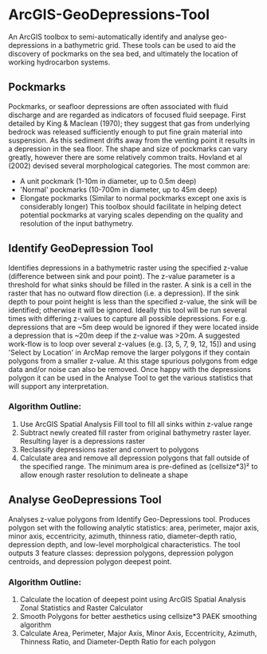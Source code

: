 # ArcGIS-GeoDepressions-Tool

An ArcGIS toolbox to semi-automatically identify and analyse geo-depressions in a bathymetric grid. These tools can be used to aid the discovery of pockmarks on the sea bed, and ultimately the location of working hydrocarbon systems.

## Pockmarks

Pockmarks, or seafloor depressions are often associated with fluid discharge and are regarded as indicators of focused fluid seepage. First detailed by King & Maclean (1970); they suggest that gas from underlying bedrock was released sufficiently enough to put fine grain material into suspension. As this sediment drifts away from the venting point it results in a depression in the sea floor. The shape and size of pockmarks can vary greatly, however there are some relatively common traits. Hovland et al (2002) devised several morphological categories. The most common are:
* A unit pockmark (1-10m in diameter, up to 0.5m deep)
* 'Normal' pockmarks (10-700m in diameter, up to 45m deep)
* Elongate pockmarks (Similar to normal pockmarks except one axis is considerably longer)
This toolbox should facilitate in helping detect potential pockmarks at varying scales depending on the quality and resolution of the input bathymetry. 

## Identify GeoDepression Tool

Identifies depressions in a bathymetric raster using the specified z-value (difference between sink and pour point). The z-value parameter is a threshold for what sinks should be filled in the raster. A sink is a cell in the raster that has no outward flow direction (i.e. a depression). If the sink depth to pour point height is less than the specified z-value, the sink will be identified; otherwise it will be ignored. Ideally this tool will be run several times with differing z-values to capture all possible depressions. For e.g. depressions that are ~5m deep would be ignored if they were located inside a depression that is ~20m deep if the z-value was >20m. A suggested work-flow is to loop over several z-values (e.g. [3, 5, 7, 9, 12, 15]) and using 'Select by Location' in ArcMap remove the larger polygons if they contain polygons from a smaller z-value. At this stage spurious polygons from edge data and/or noise can also be removed. Once happy with the depressions polygon it can be used in the Analyse Tool to get the various statistics that will support any interpretation.

### Algorithm Outline:

1. Use ArcGIS Spatial Analysis Fill tool to fill all sinks within z-value range
1. Subtract newly created fill raster from original bathymetry raster layer. Resulting layer is a depressions raster
1. Reclassify depressions raster and convert to polygons
1. Calculate area and remove all depression polygons that fall outside of the specified range. The minimum area is pre-defined as (cellsize*3)² to allow enough raster resolution to delineate a shape

## Analyse GeoDepressions Tool

Analyses z-value polygons from Identify Geo-Depressions tool. Produces polygon set with the following analytic statistics: area, perimeter, major axis, minor axis, eccentricity, azimuth, thinness ratio, diameter-depth ratio, depression depth, and low-level morpholgical characteristics. The tool outputs 3 feature classes: depression polygons, depression polygon centroids, and depression polygon deepest point.

### Algorithm Outline:

1. Calculate the location of deepest point using ArcGIS Spatial Analysis Zonal Statistics and Raster Calculator
1. Smooth Polygons for better aesthetics using cellsize*3 PAEK smoothing algorithm
1. Calculate Area, Perimeter, Major Axis, Minor Axis, Eccentricity, Azimuth, Thinness Ratio, and Diameter-Depth Ratio for each polygon
